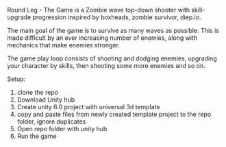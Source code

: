 Round Leg - The Game is a Zombie wave top-down shooter with skill-upgrade progression inspired by boxheads, zombie survivor, diep.io.

The main goal of the game is to survive as many waves as possible. This is made difficult by an ever increasing number of enemies, along with mechanics that make enemies stronger.

The game play loop consists of shooting and dodging enemies, upgrading your character by skills, then shooting some more enemies and so on.

Setup:
1. clone the repo
2. Download Unity hub
3. Create unity 6.0 project with universal 3d template
4. copy and paste files from newly created template project to the repo folder, ignore duplicates
5. Open repo folder with unity hub
6. Run the game
